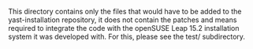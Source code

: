 This directory contains only the files that would have to be added to the yast-installation repository, it does not contain the patches and means required to integrate the code with the openSUSE Leap 15.2 installation system it was developed with. For this, please see the test/ subdirectory.

